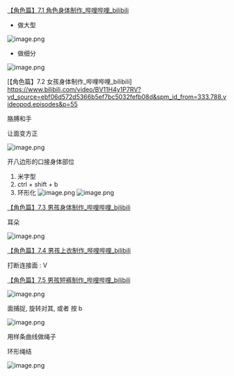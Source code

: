 [【角色篇】7.1 角色身体制作_哔哩哔哩_bilibili](https://www.bilibili.com/video/BV11H4y1P7RV?vd_source=ebf06d572d5366b5ef7bc5032fefb08d&spm_id_from=333.788.player.switch&p=54)

- 做大型

![image.png](https://image-1253155090.cos.ap-nanjing.myqcloud.com/202411101117691.png)

- 做细分



![image.png](https://image-1253155090.cos.ap-nanjing.myqcloud.com/202411101116707.png)

[【角色篇】7.2 女孩身体制作_哔哩哔哩_bilibili] https://www.bilibili.com/video/BV11H4y1P7RV?vd_source=ebf06d572d5366b5ef7bc5032fefb08d&spm_id_from=333.788.videopod.episodes&p=55

胳膊和手

让面变方正

![image.png](https://image-1253155090.cos.ap-nanjing.myqcloud.com/202411101120400.png)

开八边形的口接身体部位
1. 米字型
2. ctrl + shift + b
3. 环形化
![image.png](https://image-1253155090.cos.ap-nanjing.myqcloud.com/202411101238077.png)
![image.png](https://image-1253155090.cos.ap-nanjing.myqcloud.com/202411101300327.png)

[【角色篇】7.3 男孩身体制作_哔哩哔哩_bilibili](https://www.bilibili.com/video/BV11H4y1P7RV?vd_source=ebf06d572d5366b5ef7bc5032fefb08d&spm_id_from=333.788.player.switch&p=56)

耳朵

![image.png](https://image-1253155090.cos.ap-nanjing.myqcloud.com/202411101323638.png)

[【角色篇】7.4 男孩上衣制作_哔哩哔哩_bilibili](https://www.bilibili.com/video/BV11H4y1P7RV/?vd_source=ebf06d572d5366b5ef7bc5032fefb08d&spm_id_from=333.788.player.switch&p=57)

打断连接面 : V

[【角色篇】7.5 男孩短裤制作_哔哩哔哩_bilibili](https://www.bilibili.com/video/BV11H4y1P7RV?vd_source=ebf06d572d5366b5ef7bc5032fefb08d&spm_id_from=333.788.player.switch&p=58)

![image.png](https://image-1253155090.cos.ap-nanjing.myqcloud.com/202411101935878.png)

面捕捉, 旋转对其, 或者 按 b

![image.png](https://image-1253155090.cos.ap-nanjing.myqcloud.com/202411101937032.png)

用样条曲线做绳子

环形绳结

![image.png](https://image-1253155090.cos.ap-nanjing.myqcloud.com/202411101943818.png)
